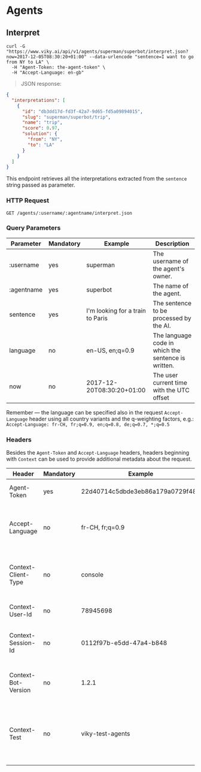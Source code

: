 # Agents

## Interpret

```shell
curl -G "https://www.viky.ai/api/v1/agents/superman/superbot/interpret.json?now=2017-12-05T08:30:20+01:00" --data-urlencode "sentence=I want to go from NY to LA" \
  -H "Agent-Token: the-agent-token" \
  -H "Accept-Language: en-gb"
```

> JSON response:

```json
{
  "interpretations": [
    {
      "id": "db3dd17d-fd3f-42a7-9d65-fd5a09894015",
      "slug": "superman/superbot/trip",
      "name": "trip",
      "score": 0.97,
      "solution": {
        "from": "NY",
        "to": "LA"
      }
    }
  ]
}
```

This endpoint retrieves all the interpretations extracted from the `sentence` string passed as parameter.

### HTTP Request

`GET /agents/:username/:agentname/interpret.json`

### Query Parameters


<table>
  <thead>
    <tr>
      <th>Parameter</th>
      <th>Mandatory</th>
      <th>Example</th>
      <th>Description</th>
    </tr>
  </thead>
  <tbody>
    <tr>
      <td>:username</td>
      <td>yes</td>
      <td>superman</td>
      <td>The username of the agent's owner.</td>
    </tr>
    <tr>
      <td>:agentname</td>
      <td>yes</td>
      <td>superbot</td>
      <td>The name of the agent.</td>
    </tr>
    <tr>
      <td>sentence</td>
      <td>yes</td>
      <td>I'm looking for a train to Paris</td>
      <td>The sentence to be processed by the AI.</td>
    </tr>
    <tr>
      <td>language</td>
      <td>no</td>
      <td>en-US, en;q=0.9</td>
      <td>The language code in which the sentence is written.</td>
    </tr>
    <tr>
      <td>now</td>
      <td>no</td>
      <td>2017-12-20T08:30:20+01:00</td>
      <td>The user current time with the UTC offset</td>
    </tr>
  </tbody>
</table>

<aside class="notice">
  Remember — the language can be specified also in the request <code>Accept-Language</code> header using all country variants and the q-weighting factors, e.g.: <code>Accept-Language: fr-CH, fr;q=0.9, en;q=0.8, de;q=0.7, *;q=0.5</code>
</aside>

### Headers

Besides the <code>Agent-Token</code> and <code>Accept-Language</code> headers, headers beginning with <code>Context</code> can be used to provide additional metadata about the request.

<table class="header-table">
  <thead>
    <tr>
      <th>Header</th>
      <th>Mandatory</th>
      <th>Example</th>
      <th>Description</th>
    </tr>
  </thead>
  <tbody>
    <tr>
      <td>Agent-Token</td>
      <td>yes</td>
      <td>22d40714c5dbde3eb86a179a0729f486</td>
      <td>The API token of the agent.</td>
    </tr>
    <tr>
      <td>Accept-Language</td>
      <td>no</td>
      <td>fr-CH, fr;q=0.9</td>
      <td>The language code in which the sentence is written.</td>
    </tr>
    <tr>
      <td>Context-Client-Type</td>
      <td>no</td>
      <td>console</td>
      <td>The medium through which the API is accessed.</td>
    </tr>
    <tr>
      <td>Context-User-Id</td>
      <td>no</td>
      <td>78945698</td>
      <td>The unique ID of the user.</td>
    </tr>
    <tr>
      <td>Context-Session-Id</td>
      <td>no</td>
      <td>0112f97b-e5dd-47a4-b848</td>
      <td>The ID of the session in case of chat sessions.</td>
    </tr>
    <tr>
      <td>Context-Bot-Version</td>
      <td>no</td>
      <td>1.2.1</td>
      <td>The bot version if the client type is 'bot'.</td>
    </tr>
    <tr>
      <td>Context-Test</td>
      <td>no</td>
      <td>viky-test-agents</td>
      <td>The type of test performed if the request was made for test purposes.</td>
    </tr>
  </tbody>
</table>

